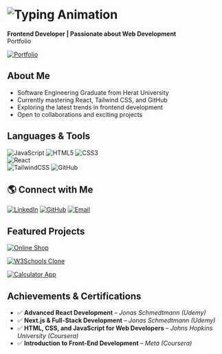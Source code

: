 # ![Typing Animation](https://readme-typing-svg.herokuapp.com?font=Fira+Code&pause=1000&color=36BCF7&center=true&vCenter=true&width=500&lines=Hi+there%2C+I'm+Mohammad+Hasan+Waseq!;Welcome+to+my+GitHub+page!)

 **Frontend Developer | Passionate about Web Development**  
 Portfolio  
 
 [![Portfolio](https://img.shields.io/badge/Portfolio-lightblue?style=for-the-badge&logo=firefox&logoColor=black)](https://your-portfolio-link.com)  
 


##  About Me
 -  Software Engineering Graduate from Herat University
-  Currently mastering React, Tailwind CSS, and GitHub
-  Exploring the latest trends in frontend development
-  Open to collaborations and exciting projects

## Languages & Tools
![JavaScript](https://img.shields.io/badge/-JavaScript-F7DF1E?style=flat&logo=javascript&logoColor=black)
![HTML5](https://img.shields.io/badge/-HTML5-E34F26?style=flat&logo=html5&logoColor=white)
![CSS3](https://img.shields.io/badge/-CSS3-1572B6?style=flat&logo=css3&logoColor=white)  
![React](https://img.shields.io/badge/-React-61DAFB?style=flat&logo=react&logoColor=black)  
![TailwindCSS](https://img.shields.io/badge/-TailwindCSS-38B2AC?style=flat&logo=tailwind-css&logoColor=white)
![GitHub](https://img.shields.io/badge/-GitHub-181717?style=flat&logo=github&logoColor=white)  







## 🌎 Connect with Me
[![LinkedIn](https://img.shields.io/badge/-LinkedIn-0A66C2?style=flat&logo=linkedin&logoColor=white)](your-linkedin-url)
[![GitHub](https://img.shields.io/badge/-GitHub-181717?style=flat&logo=github&logoColor=white)](your-github-url)
[![Email](https://img.shields.io/badge/-Gmail-D14836?style=flat&logo=gmail&logoColor=white)](mailto:your-email@gmail.com)  

## Featured Projects

[![Online Shop](https://img.shields.io/badge/Online%20Shop-Demo-4c1f1f?style=for-the-badge&logo=shopify&logoColor=white&color=5cb85c&labelColor=black&link=https://your-live-demo-link.com)](https://your-live-demo-link.com)

[![W3Schools Clone](https://img.shields.io/badge/W3Schools%20Clone-Demo-4c1f1f?style=for-the-badge&logo=w3c&logoColor=white&color=ff6347&labelColor=black&link=https://your-live-demo-link.com)](https://your-live-demo-link.com)

[![Calculator App](https://img.shields.io/badge/Calculator%20App-Demo-4c1f1f?style=for-the-badge&logo=apple&logoColor=white&color=3e8e41&labelColor=black&link=https://your-live-demo-link.com)](https://your-live-demo-link.com)  

##  Achievements & Certifications
- ✅ **Advanced React Development** – *Jonas Schmedtmann (Udemy)*
- ✅ **Next.js & Full-Stack Development** – *Jonas Schmedtmann (Udemy)*
- ✅ **HTML, CSS, and JavaScript for Web Developers** – *Johns Hopkins University (Coursera)*
- ✅ **Introduction to Front-End Development** – *Meta (Coursera)*


